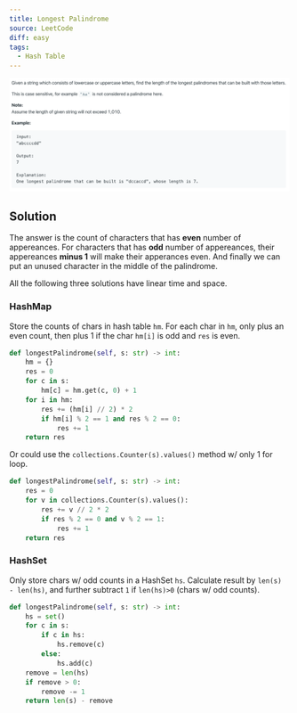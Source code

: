 ```yaml
---
title: Longest Palindrome
source: LeetCode
diff: easy
tags:
  - Hash Table
---
```


<img class="medium-zoom" src="/algo/longest-palindrome.png" alt="https://leetcode.com/problems/longest-palindrome">

## Solution

The answer is the count of characters that has **even** number of appereances. For characters that has **odd** number of appereances, their appereances **minus 1** will make their apperances even. And finally we can put an unused character in the middle of the palindrome.

All the following three solutions have linear time and space.

### HashMap

Store the counts of chars in hash table `hm`. For each char in `hm`, only plus an even count, then plus 1 if the char `hm[i]` is odd and `res` is even.

```py
def longestPalindrome(self, s: str) -> int:
    hm = {}
    res = 0
    for c in s:
        hm[c] = hm.get(c, 0) + 1
    for i in hm:
        res += (hm[i] // 2) * 2
        if hm[i] % 2 == 1 and res % 2 == 0:
            res += 1
    return res
```

Or could use the `collections.Counter(s).values()` method w/ only 1 for loop.

```py
def longestPalindrome(self, s: str) -> int:
    res = 0
    for v in collections.Counter(s).values():
        res += v // 2 * 2
        if res % 2 == 0 and v % 2 == 1:
            res += 1
    return res
```

### HashSet

Only store chars w/ odd counts in a HashSet `hs`. Calculate result by `len(s) - len(hs)`, and further subtract `1` if `len(hs)>0` (chars w/ odd counts).

```py
def longestPalindrome(self, s: str) -> int:
    hs = set()
    for c in s:
        if c in hs:
            hs.remove(c)
        else:
            hs.add(c)
    remove = len(hs)
    if remove > 0:
        remove -= 1
    return len(s) - remove
```
